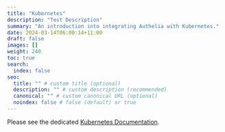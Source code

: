 ```yaml
---
title: "Kubernetes"
description: "Test Description"
summary: "An introduction into integrating Authelia with Kubernetes."
date: 2024-03-14T06:00:14+11:00
draft: false
images: []
weight: 240
toc: true
search:
  index: false
seo:
  title: "" # custom title (optional)
  description: "" # custom description (recommended)
  canonical: "" # custom canonical URL (optional)
  noindex: false # false (default) or true
---
```


Please see the dedicated [Kubernetes Documentation](../kubernetes/introduction.md).
